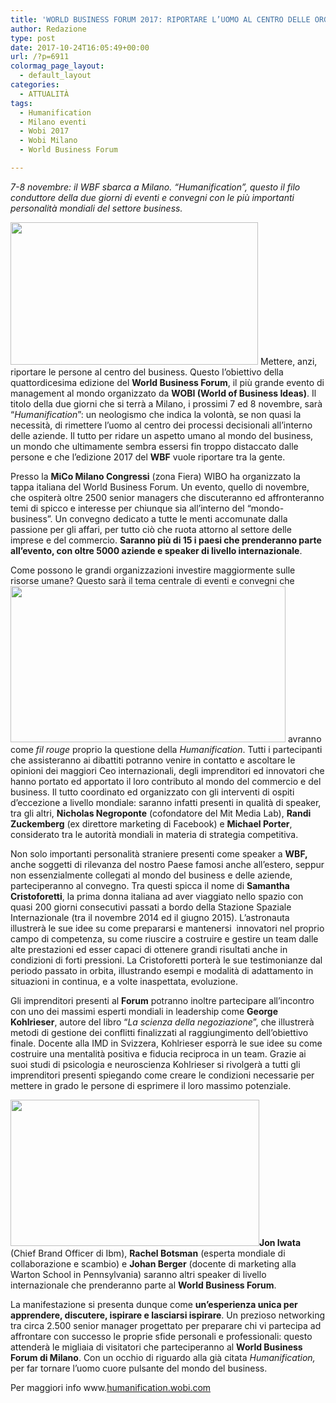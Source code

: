 ```yaml
---
title: 'WORLD BUSINESS FORUM 2017: RIPORTARE L’UOMO AL CENTRO DELLE ORGANIZZAZIONI'
author: Redazione
type: post
date: 2017-10-24T16:05:49+00:00
url: /?p=6911
colormag_page_layout:
  - default_layout
categories:
  - ATTUALITÀ
tags:
  - Humanification
  - Milano eventi
  - Wobi 2017
  - Wobi Milano
  - World Business Forum

---
```

_7-8 novembre: il WBF sbarca a Milano. “Humanification”, questo il filo conduttore della due giorni di eventi e convegni con le più importanti personalità mondiali del settore business._

<img decoding="async" loading="lazy" class=" wp-image-6912 alignleft" src="https://progressonline.it/wp-content/uploads/2017/10/gr-hp-wobi-3-300x148.png" alt="" width="396" height="228" /> Mettere, anzi, riportare le persone al centro del business. Questo l’obiettivo della quattordicesima edizione del **World Business Forum**, il più grande evento di management al mondo organizzato da **WOBI (World of Business Ideas)**. Il titolo della due giorni che si terrà a Milano, i prossimi 7 ed 8 novembre, sarà “_Humanification_”: un neologismo che indica la volontà, se non quasi la necessità, di rimettere l’uomo al centro dei processi decisionali all’interno delle aziende. Il tutto per ridare un aspetto umano al mondo del business, un mondo che ultimamente sembra essersi fin troppo distaccato dalle persone e che l’edizione 2017 del **WBF** vuole riportare tra la gente.

Presso la **MiCo Milano Congressi** (zona Fiera) WIBO ha organizzato la tappa italiana del World Business Forum. Un evento, quello di novembre, che ospiterà oltre 2500 senior managers che discuteranno ed affronteranno temi di spicco e interesse per chiunque sia all’interno del “mondo-business”. Un convegno dedicato a tutte le menti accomunate dalla passione per gli affari, per tutto ciò che ruota attorno al settore delle imprese e del commercio. **Saranno più di 15 i paesi che prenderanno parte all’evento, con oltre 5000 aziende e speaker di livello internazionale**.

Come possono le grandi organizzazioni investire maggiormente sulle risorse umane? Questo sarà il tema centrale di eventi e convegni che<img decoding="async" loading="lazy" class=" wp-image-6922 alignright" src="https://progressonline.it/wp-content/uploads/2017/10/negroponte-300x157.jpeg" alt="" width="440" height="250" /> avranno come _fil rouge_ proprio la questione della _Humanification_. Tutti i partecipanti che assisteranno ai dibattiti potranno venire in contatto e ascoltare le opinioni dei maggiori Ceo internazionali, degli imprenditori ed innovatori che hanno portato ed apportato il loro contributo al mondo del commercio e del business. Il tutto coordinato ed organizzato con gli interventi di ospiti d’eccezione a livello mondiale: saranno infatti presenti in qualità di speaker, tra gli altri, **Nicholas Negroponte** (cofondatore del Mit Media Lab), **Randi Zuckemberg** (ex direttore marketing di Facebook) e **Michael Porter**, considerato tra le autorità mondiali in materia di strategia competitiva.

Non solo importanti personalità straniere presenti come speaker a **WBF,** anche soggetti di rilevanza del nostro Paese famosi anche all’estero, seppur non essenzialmente collegati al mondo del business e delle aziende, parteciperanno al convegno. Tra questi spicca il nome di **Samantha Cristoforetti**, la prima donna italiana ad aver viaggiato nello spazio con quasi 200 giorni consecutivi passati a bordo della Stazione Spaziale Internazionale (tra il novembre 2014 ed il giugno 2015). L’astronauta illustrerà le sue idee su come prepararsi e mantenersi  innovatori nel proprio campo di competenza, su come riuscire a costruire e gestire un team dalle alte prestazioni ed esser capaci di ottenere grandi risultati anche in condizioni di forti pressioni. La Cristoforetti porterà le sue testimonianze dal periodo passato in orbita, illustrando esempi e modalità di adattamento in situazioni in continua, e a volte inaspettata, evoluzione.

Gli imprenditori presenti al **Forum** potranno inoltre partecipare all’incontro con uno dei massimi esperti mondiali in leadership come **George** **Kohlrieser**, autore del libro “_La scienza della negoziazione_”, che illustrerà metodi di gestione dei conflitti finalizzati al raggiungimento dell’obiettivo finale. Docente alla IMD in Svizzera, Kohlrieser esporrà le sue idee su come costruire una mentalità positiva e fiducia reciproca in un team. Grazie ai suoi studi di psicologia e neuroscienza Kohlrieser si rivolgerà a tutti gli imprenditori presenti spiegando come creare le condizioni necessarie per mettere in grado le persone di esprimere il loro massimo potenziale.

**<img decoding="async" loading="lazy" class="alignnone wp-image-6917 alignleft" src="https://progressonline.it/wp-content/uploads/2017/10/world-business-forum3-e1497625329505-300x199.jpg" alt="" width="398" height="234" />Jon Iwata** (Chief Brand Officer di Ibm), **Rachel Botsman** (esperta mondiale di collaborazione e scambio) e **Johan Berger** (docente di marketing alla Warton School in Pennsylvania) saranno altri speaker di livello internazionale che prenderanno parte al **World Business Forum**.

La manifestazione si presenta dunque come **un’esperienza unica per apprendere, discutere, ispirare e lasciarsi ispirare**. Un prezioso networking tra circa 2.500 senior manager progettato per preparare chi vi partecipa ad affrontare con successo le proprie sfide personali e professionali: questo attenderà le migliaia di visitatori che parteciperanno al **World Business Forum di Milano**. Con un occhio di riguardo alla già citata _Humanification,_ per far tornare l’uomo cuore pulsante del mondo del business.

Per maggiori info www.[humanification.wobi.com][1]

 [1]: https://humanification.wobi.com/wbf-milano/